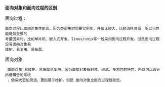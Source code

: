 **面向对象和面向过程的区别**


面向过程：

    面向过程比面向对象性能高。因为类调用时需要实例化，开销比较大，比较消耗资源，所以当性能是最重要的
    考量因素时，比如单片机、嵌入式开发、linux/unix等一般采用面向过程开发，但是面向过程没有面向对象易
    维护、易复用、易拓展。
    
面向对象
    
     面向对象 易维护、易拓展易复用，因为面向对象有封装、继承、多态性的特性，所以可以设计出低耦合的系统
     ，使系统更加灵活、更加易于维护。但是 面向对象比面向过程性能低。